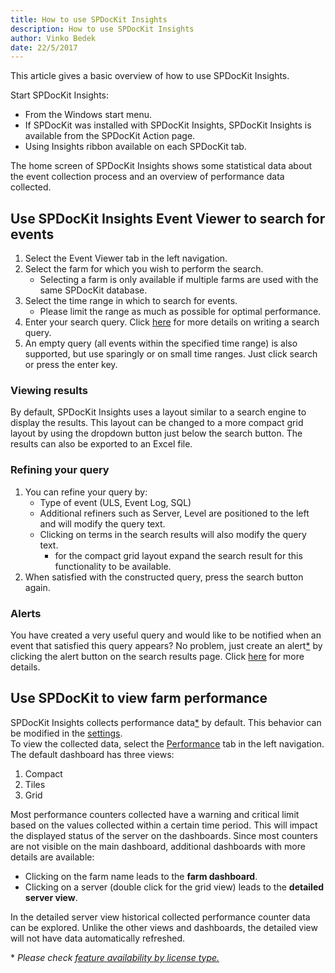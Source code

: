 ```yaml
---
title: How to use SPDocKit Insights
description: How to use SPDocKit Insights
author: Vinko Bedek
date: 22/5/2017
---
```


This article gives a basic overview of how to use SPDocKit Insights.

Start SPDocKit Insights:
- From the Windows start menu.
- If SPDocKit was installed with SPDocKit Insights, SPDocKit Insights is available from the SPDocKit Action page.
- Using Insights ribbon available on each SPDocKit tab.

The home screen of SPDocKit Insights shows some statistical data about the event collection process and an overview of performance data collected.

## Use SPDocKit Insights Event Viewer to search for events

1. Select the Event Viewer tab in the left navigation. 
2. Select the farm for which you wish to perform the search.
    - Selecting a farm is only available if multiple farms are used with the same SPDocKit database.
3. Select the time range in which to search for events.
    - Please limit the range as much as possible for optimal performance. 
4. Enter your search query. Click [here](#internal/spdockit-insights/search-query-guide/) for more details on writing a search query.
5. An empty query (all events within the specified time range) is also supported, but use sparingly or on small time ranges. Just click search or press the enter key.

### Viewing results
By default, SPDocKit Insights uses a layout similar to a search engine to display the results. This layout can be changed to a more compact grid layout by using the dropdown button just below the search button. The results can also be exported to an Excel file.

### Refining your query
1. You can refine your query by:
    - Type of event (ULS, Event Log, SQL)
    - Additional refiners such as Server, Level are positioned to the left and will modify the query text.
    - Clicking on terms in the search results will also modify the query text.
      - for the compact grid layout expand the search result for this functionality to be available.
2. When satisfied with the constructed query, press the search button again.

### Alerts
You have created a very useful query and would like to be notified when an event that satisfied this query appears? No problem, just create an alert[*](#licenseLimitations) by clicking the alert button on the search results page. Click [here](#internal/spdockit-insights/search-alerts) for more details.
        
## Use SPDocKit to view farm performance

SPDocKit Insights collects performance data[*](#licenseLimitations) by default. This behavior can be modified in the [settings](#internal/spdockit-insights/customize-settings/).  
To view the collected data, select the [Performance](#internal/spdockit-insights/insights-performance) tab in the left navigation.  
The default dashboard has three views:
1. Compact
2. Tiles
3. Grid 

Most performance counters collected have a warning and critical limit based on the values collected within a certain time period. This will impact the displayed status of the server on the dashboards. Since most counters are not visible on the main dashboard, additional dashboards with more details are available:
- Clicking on the farm name leads to the **farm dashboard**.
- Clicking on a server (double click for the grid view) leads to the **detailed server view**.

In the detailed server view historical collected performance counter data can be explored. Unlike the other views and dashboards, the detailed view will not have data automatically refreshed.


<a name="licenseLimitations"></a>*
 _Please check [feature availability by license type.](https://www.spdockit.com/orders)_
